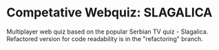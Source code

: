 # Competative Webquiz: SLAGALICA

Multiplayer web quiz based on the popular Serbian TV quiz - Slagalica.
Refactored version for code readability is in the "refactoring" branch.
